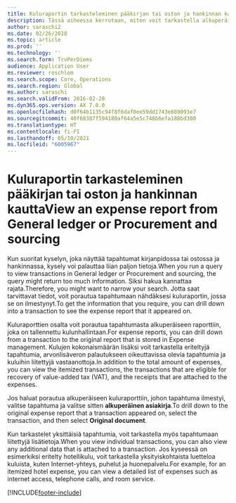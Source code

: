 ```yaml
---
title: Kuluraportin tarkasteleminen pääkirjan tai oston ja hankinnan kautta
description: Tässä aiheessa kerrotaan, miten voit tarkastella alkuperäistä kuluraporttia, johon tapahtuma ilmestyi.
author: saraschi2
ms.date: 02/26/2018
ms.topic: article
ms.prod: ''
ms.technology: ''
ms.search.form: TrvPerDiems
audience: Application User
ms.reviewer: roschlom
ms.search.scope: Core, Operations
ms.search.region: Global
ms.author: saraschi
ms.search.validFrom: 2016-02-28
ms.dyn365.ops.version: AX 7.0.0
ms.openlocfilehash: d0f64b1135c94f8f6daf0ee59dd1743e689093e7
ms.sourcegitcommit: 40f68387f594180af64a5e5c748b6efa188bd300
ms.translationtype: HT
ms.contentlocale: fi-FI
ms.lasthandoff: 05/10/2021
ms.locfileid: "6005967"
---
```

# <a name="view-an-expense-report-from-general-ledger-or-procurement-and-sourcing"></a><span data-ttu-id="42ff0-103">Kuluraportin tarkasteleminen pääkirjan tai oston ja hankinnan kautta</span><span class="sxs-lookup"><span data-stu-id="42ff0-103">View an expense report from General ledger or Procurement and sourcing</span></span>

<span data-ttu-id="42ff0-104">Kun suoritat kyselyn, joka näyttää tapahtumat kirjanpidossa tai ostossa ja hankinnassa, kysely voi palauttaa liian paljon tietoja.</span><span class="sxs-lookup"><span data-stu-id="42ff0-104">When you run a query to view transactions in General ledger or Procurement and sourcing, the query might return too much information.</span></span> <span data-ttu-id="42ff0-105">Siksi hakua kannattaa rajata.</span><span class="sxs-lookup"><span data-stu-id="42ff0-105">Therefore, you might want to narrow your search.</span></span> <span data-ttu-id="42ff0-106">Jotta saat tarvittavat tiedot, voit porautua tapahtumaan nähdäksesi kuluraportin, jossa se on ilmestynyt.</span><span class="sxs-lookup"><span data-stu-id="42ff0-106">To get the information that you require, you can drill down into a transaction to see the expense report that it appeared on.</span></span>

<span data-ttu-id="42ff0-107">Kuluraporttien osalta voit porautua tapahtumasta alkuperäiseen raporttiin, joka on tallennettu kulunhallintaan.</span><span class="sxs-lookup"><span data-stu-id="42ff0-107">For expense reports, you can drill down from a transaction to the original report that is stored in Expense management.</span></span> <span data-ttu-id="42ff0-108">Kulujen kokonaismäärän lisäksi voit tarkastella eriteltyjä tapahtumia, arvonlisäveron palautukseen oikeuttavissa olevia tapahtumia ja kuluihin liitettyjä vastaanottoja.</span><span class="sxs-lookup"><span data-stu-id="42ff0-108">In addition to the total amount of expenses, you can view the itemized transactions, the transactions that are eligible for recovery of value-added tax (VAT), and the receipts that are attached to the expenses.</span></span>

<span data-ttu-id="42ff0-109">Jos haluat porautua alkuperäiseen kuluraporttiin, johon tapahtuma ilmestyi, valitse tapahtuma ja valitse sitten **alkuperäinen asiakirja**.</span><span class="sxs-lookup"><span data-stu-id="42ff0-109">To drill down to the original expense report that a transaction appeared on, select the transaction, and then select **Original document**.</span></span>

<span data-ttu-id="42ff0-110">Kun tarkastelet yksittäisiä tapahtumia, voit tarkastella myös tapahtumaan liitettyjä lisätietoja.</span><span class="sxs-lookup"><span data-stu-id="42ff0-110">When you view individual transactions, you can also view any additional data that is attached to a transaction.</span></span> <span data-ttu-id="42ff0-111">Jos kyseessä on esimerkiksi eritelty hotellikulu, voit tarkastella yksityiskohtaista luetteloa kuluista, kuten Internet-yhteys, puhelut ja huonepalvelu.</span><span class="sxs-lookup"><span data-stu-id="42ff0-111">For example, for an itemized hotel expense, you can view a detailed list of expenses such as internet access, telephone calls, and room service.</span></span>


[!INCLUDE[footer-include](../includes/footer-banner.md)]